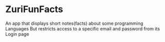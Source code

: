 # ZuriFunFacts

An app that displays short notes(facts) about some programming Languages
But restricts access to a specific email and password from its Login page
